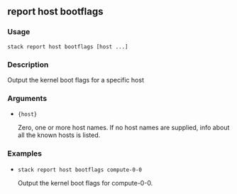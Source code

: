 ## report host bootflags

### Usage

`stack report host bootflags [host ...]`

### Description


Output the kernel boot flags for a specific host



### Arguments

* `{host}`

   Zero, one or more host names. If no host names are supplied, info about
	all the known hosts is listed.


### Examples

* `stack report host bootflags compute-0-0`

   Output the kernel boot flags for compute-0-0.



